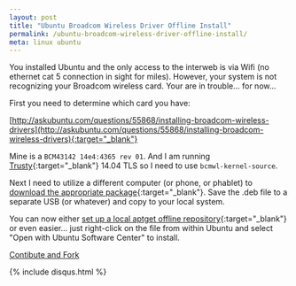 ```yaml
---
layout: post
title: "Ubuntu Broadcom Wireless Driver Offline Install"
permalink: /ubuntu-broadcom-wireless-driver-offline-install/
meta: linux ubuntu
---
```

You installed Ubuntu and the only access to the interweb is via Wifi (no ethernet cat 5 connection in sight for miles).  However, your system is not recognizing your Broadcom wireless card.  Your are in trouble... for now...

First you need to determine which card you have:

[http://askubuntu.com/questions/55868/installing-broadcom-wireless-drivers](http://askubuntu.com/questions/55868/installing-broadcom-wireless-drivers){:target="_blank"}

Mine is a ```BCM43142 14e4:4365 rev 01```.  And I am running [Trusty](https://wiki.ubuntu.com/DevelopmentCodeNames){:target="_blank"} 14.04 TLS so I need to use ```bcmwl-kernel-source```. 

Next I need to utilize a different computer (or phone, or phablet) to [download the appropriate package](https://launchpad.net/ubuntu/+source/bcmwl){:target="_blank"}. Save the .deb file to a separate USB (or whatever) and copy to your local system.

You can now either [set up a local aptget offline repository](https://help.ubuntu.com/community/AptGet/Offline/Repository){:target="_blank"} or even easier... just right-click on the file from within Ubuntu and select "Open with Ubuntu Software Center" to install.

<span class="fi-page-edit size-21"></span> <a href="{{ site.post_source_root }}2015-11-11-ubuntu-broadcom-wireless-driver-offline-install.markdown" target="_blank">Contibute and Fork</a>

{% include disqus.html %}
